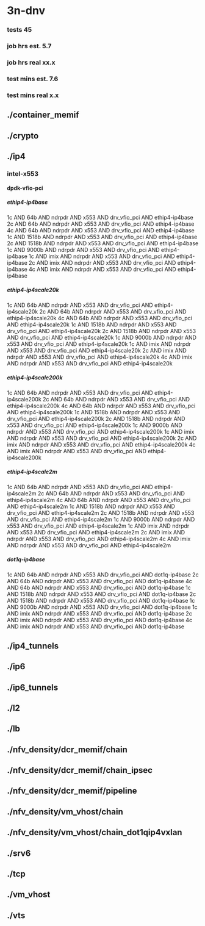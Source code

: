# 3n-dnv
### tests 45
### job hrs est. 5.7
### job hrs real xx.x
### test mins est. 7.6
### test mins real x.x
## ./container_memif
## ./crypto
## ./ip4
### intel-x553
#### dpdk-vfio-pci
##### ethip4-ip4base
1c AND 64b AND ndrpdr AND x553 AND drv_vfio_pci AND ethip4-ip4base
2c AND 64b AND ndrpdr AND x553 AND drv_vfio_pci AND ethip4-ip4base
4c AND 64b AND ndrpdr AND x553 AND drv_vfio_pci AND ethip4-ip4base
1c AND 1518b AND ndrpdr AND x553 AND drv_vfio_pci AND ethip4-ip4base
2c AND 1518b AND ndrpdr AND x553 AND drv_vfio_pci AND ethip4-ip4base
1c AND 9000b AND ndrpdr AND x553 AND drv_vfio_pci AND ethip4-ip4base
1c AND imix AND ndrpdr AND x553 AND drv_vfio_pci AND ethip4-ip4base
2c AND imix AND ndrpdr AND x553 AND drv_vfio_pci AND ethip4-ip4base
4c AND imix AND ndrpdr AND x553 AND drv_vfio_pci AND ethip4-ip4base
##### ethip4-ip4scale20k
1c AND 64b AND ndrpdr AND x553 AND drv_vfio_pci AND ethip4-ip4scale20k
2c AND 64b AND ndrpdr AND x553 AND drv_vfio_pci AND ethip4-ip4scale20k
4c AND 64b AND ndrpdr AND x553 AND drv_vfio_pci AND ethip4-ip4scale20k
1c AND 1518b AND ndrpdr AND x553 AND drv_vfio_pci AND ethip4-ip4scale20k
2c AND 1518b AND ndrpdr AND x553 AND drv_vfio_pci AND ethip4-ip4scale20k
1c AND 9000b AND ndrpdr AND x553 AND drv_vfio_pci AND ethip4-ip4scale20k
1c AND imix AND ndrpdr AND x553 AND drv_vfio_pci AND ethip4-ip4scale20k
2c AND imix AND ndrpdr AND x553 AND drv_vfio_pci AND ethip4-ip4scale20k
4c AND imix AND ndrpdr AND x553 AND drv_vfio_pci AND ethip4-ip4scale20k
##### ethip4-ip4scale200k
1c AND 64b AND ndrpdr AND x553 AND drv_vfio_pci AND ethip4-ip4scale200k
2c AND 64b AND ndrpdr AND x553 AND drv_vfio_pci AND ethip4-ip4scale200k
4c AND 64b AND ndrpdr AND x553 AND drv_vfio_pci AND ethip4-ip4scale200k
1c AND 1518b AND ndrpdr AND x553 AND drv_vfio_pci AND ethip4-ip4scale200k
2c AND 1518b AND ndrpdr AND x553 AND drv_vfio_pci AND ethip4-ip4scale200k
1c AND 9000b AND ndrpdr AND x553 AND drv_vfio_pci AND ethip4-ip4scale200k
1c AND imix AND ndrpdr AND x553 AND drv_vfio_pci AND ethip4-ip4scale200k
2c AND imix AND ndrpdr AND x553 AND drv_vfio_pci AND ethip4-ip4scale200k
4c AND imix AND ndrpdr AND x553 AND drv_vfio_pci AND ethip4-ip4scale200k
##### ethip4-ip4scale2m
1c AND 64b AND ndrpdr AND x553 AND drv_vfio_pci AND ethip4-ip4scale2m
2c AND 64b AND ndrpdr AND x553 AND drv_vfio_pci AND ethip4-ip4scale2m
4c AND 64b AND ndrpdr AND x553 AND drv_vfio_pci AND ethip4-ip4scale2m
1c AND 1518b AND ndrpdr AND x553 AND drv_vfio_pci AND ethip4-ip4scale2m
2c AND 1518b AND ndrpdr AND x553 AND drv_vfio_pci AND ethip4-ip4scale2m
1c AND 9000b AND ndrpdr AND x553 AND drv_vfio_pci AND ethip4-ip4scale2m
1c AND imix AND ndrpdr AND x553 AND drv_vfio_pci AND ethip4-ip4scale2m
2c AND imix AND ndrpdr AND x553 AND drv_vfio_pci AND ethip4-ip4scale2m
4c AND imix AND ndrpdr AND x553 AND drv_vfio_pci AND ethip4-ip4scale2m
##### dot1q-ip4base
1c AND 64b AND ndrpdr AND x553 AND drv_vfio_pci AND dot1q-ip4base
2c AND 64b AND ndrpdr AND x553 AND drv_vfio_pci AND dot1q-ip4base
4c AND 64b AND ndrpdr AND x553 AND drv_vfio_pci AND dot1q-ip4base
1c AND 1518b AND ndrpdr AND x553 AND drv_vfio_pci AND dot1q-ip4base
2c AND 1518b AND ndrpdr AND x553 AND drv_vfio_pci AND dot1q-ip4base
1c AND 9000b AND ndrpdr AND x553 AND drv_vfio_pci AND dot1q-ip4base
1c AND imix AND ndrpdr AND x553 AND drv_vfio_pci AND dot1q-ip4base
2c AND imix AND ndrpdr AND x553 AND drv_vfio_pci AND dot1q-ip4base
4c AND imix AND ndrpdr AND x553 AND drv_vfio_pci AND dot1q-ip4base
## ./ip4_tunnels
## ./ip6
## ./ip6_tunnels
## ./l2
## ./lb
## ./nfv_density/dcr_memif/chain
## ./nfv_density/dcr_memif/chain_ipsec
## ./nfv_density/dcr_memif/pipeline
## ./nfv_density/vm_vhost/chain
## ./nfv_density/vm_vhost/chain_dot1qip4vxlan
## ./srv6
## ./tcp
## ./vm_vhost
## ./vts
